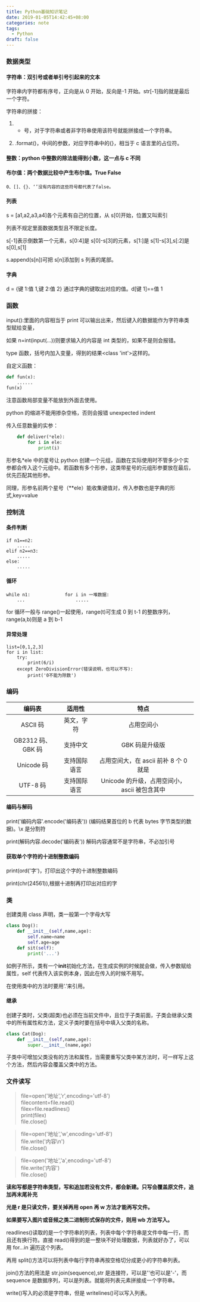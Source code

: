 ```yaml
---
title: Python基础知识笔记
date: 2019-01-05T14:42:45+08:00
categories: note
tags:
  - Python
draft: false
---
```


### 数据类型

#### 字符串：双引号或者单引号引起来的文本

字符串内字符都有序号，正向是从 0 开始，反向是-1 开始。str[-1]指的就是最后一个字符。

字符串的拼接：

1. - 号，对于字符串或者非字符串使用该符号就能拼接成一个字符串。

2. .format()，中间的参数，对应字符串中的{}，相当于 c 语言里的占位符。

#### 整数：python 中整数的除法能得到小数，这一点与 c 不同

<!--more-->

#### 布尔值：两个数据比较中产生布尔值。True False

    0、[]、{}、‘’没有内容的这些符号都代表了false。

#### 列表

s = [a1,a2,a3,a4]各个元素有自己的位置，从 s[0]开始，位置又叫索引

列表不规定里面数据类型且不限定长度。

s[-1]表示倒数第一个元素，s[0:4]是 s[0]-s[3]的元素，s[1:]是 s[1]-s[3],s[:2]是 s[0],s[1]

s.append(s[n])可把 s[n]添加到 s 列表的尾部。

#### 字典

d = {键 1:值 1,键 2:值 2} 通过字典的键取出对应的值。d[键 1]==值 1

### 函数

input():里面的内容相当于 print 可以输出出来，然后键入的数据能作为字符串类型赋给变量，

如果 n=int(input(...))则要求输入的内容是 int 类型的，如果不是则会报错。

type 函数，括号内加入变量，得到的结果<class 'int'>这样的。

自定义函数：

```python
def fun(x):
    ......
fun(x)
```

注意函数局部变量不能放到外面去使用。

python 的缩进不能用掺杂空格，否则会报错 unexpected indent

传入任意数量的实参：

```python
    def deliver(*ele):
        for i in ele:
            print(i)
```

形参名\*ele 中的星号让 python 创建一个元组，函数在实际使用时不管多少个实参都会传入这个元组中。若函数有多个形参，这类带星号的元组形参要放在最后，优先匹配其他形参。

同理，形参名前两个星号（\*\*ele）能收集键值对，传入参数也是字典的形式,key=value

### 控制流

#### 条件判断

```
if n1==n2:
    .....
elif n2==n3:
    .....
else:
    .....
```

#### 循环

```
while n1:             for i in 一堆数据:
    ...                   .....
```

for 循环一般与 range()一起使用，range(t)可生成 0 到 t-1 的整数序列，range(a,b)则是 a 到 b-1

#### 异常处理

```
list=[0,1,2,3]
for i in list:
    try:
        print(6/i)
    except ZeroDivisionError(错误说明，也可以不写):
        print('0不能为除数')
```

### 编码

|      编码表       |    适用性    |                     特点                     |
| :---------------: | :----------: | :------------------------------------------: |
|     ASCII 码      |  英文，字符  |                  占用空间小                  |
| GB2312 码、GBK 码 |   支持中文   |                GBK 码是升级版                |
|    Unicode 码     | 支持国际语言 |    占用空间大，在 ascii 前补 8 个 0 就是     |
|     UTF-8 码      | 支持国际语言 | Unicode 的升级，占用空间小，ascii 被包含其中 |

#### 编码与解码

print('编码内容'.encode('编码表')) (编码结果首位的 b 代表 bytes 字节类型的数据)。\x 是分割符

print(解码内容.decode('编码表')) 解码内容通常不是字符串，不必加引号

#### 获取单个字符的十进制整数编码

print(ord('字')，打印出这个字的十进制整数编码

print(chr(24561)),根据十进制再打印出对应的字

### 类

创建类用 class 声明，类一般第一个字母大写

```python
class Dog():
    def __init__(self,name,age):
        self.name=name
        self.age=age
    def sit(self):
        print('...')
```

如例子所示，类有一个**init**初始化方法，在生成实例的时候就会做，传入参数赋给属性，self 代表传入该实例本身，因此在传入的时候不用写。

在使用类中的方法时要用‘.’来引用。

#### 继承

创建子类时，父类(超类)也必须在当前文件中，且位于子类前面，子类会继承父类中的所有属性和方法，定义子类时要在括号中填入父类的名称。

```python
class Cat(Dog):
    def __init__(self,name,age):
        super.__init__(name,age)
```

子类中可增加父类没有的方法和属性，当需要重写父类中某方法时，可一样写上这个方法，然后内容会覆盖父类中的方法。

### 文件读写

> file=open('地址','r',encoding='utf-8')  
> filecontent=file.read()  
> filex=file.readlines()  
> print(filex)  
> file.close()

> file=open('地址','w',encoding='utf-8')  
> file.write('内容\n')  
> file.close()

> file=open('地址','a',encoding='utf-8')  
> file.write('内容')  
> file.close()

**读和写都是字符串类型，写和追加若没有文件，都会新建。只写会覆盖原文件，追加再末尾补充**

**光是 r 是只读文件，要关掉再用 open 再 w 方法才能再写文件。**

**如果要写入图片或音频之类二进制形式保存的文件，则用 wb 方法写入。**

readlines()读取的是一个字符串的列表，列表中每个字符串是文件中每一行，而且还有换行符。直接 read()得到的是一整块不好处理数据，列表就好办了，可以用 for...in 遍历这个列表。

再用 split()方法可以将列表中每行字符串再按空格切分成更小的字符串列表。

join()方法的用法是 str.join(sequence),str 是连接符，可以是''也可以是'-'，而 sequence 是数据序列，可以是列表。就能将列表元素拼接成一个字符串。

write()写入的必须是字符串，但是 writelines()可以写入列表。
